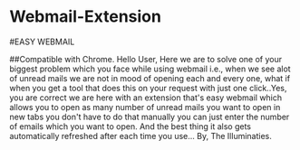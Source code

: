 # Webmail-Extension

#EASY WEBMAIL

##Compatible with Chrome.
Hello User,
Here we are to solve one of your biggest problem which you face while using webmail i.e., when we see alot of unread mails we are not in mood of opening each and every one, what if when you get a tool that does this on your request with just one click..Yes, you are correct we are here with an extension that's easy webmail which allows you to open as many number of unread mails you want to open in new tabs you don't have to do that manually you can just enter the number of emails which you want to open. And the best thing it also gets automatically refreshed after each time you use...
By,
The Illuminaties.
